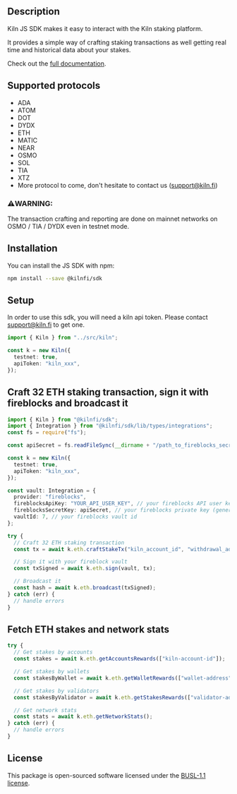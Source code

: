 ## Description

Kiln JS SDK makes it easy to interact with the Kiln staking platform.

It provides a simple way of crafting staking transactions as well getting real time and historical data about your stakes.

Check out the [full documentation](https://docs.kiln.fi/v1/connect/overview).

## Supported protocols

- ADA
- ATOM
- DOT
- DYDX
- ETH
- MATIC
- NEAR
- OSMO
- SOL
- TIA
- XTZ
- More protocol to come, don't hesitate to contact us (support@kiln.fi)

### ⚠️️WARNING:

The transaction crafting and reporting are done on mainnet networks on OSMO / TIA / DYDX even in testnet mode.

## Installation

You can install the JS SDK with npm:

```sh
npm install --save @kilnfi/sdk
```

## Setup

In order to use this sdk, you will need a kiln api token.
Please contact support@kiln.fi to get one.

```typescript
import { Kiln } from "../src/kiln";

const k = new Kiln({
  testnet: true,
  apiToken: "kiln_xxx",
});
```

## Craft 32 ETH staking transaction, sign it with fireblocks and broadcast it

```typescript
import { Kiln } from "@kilnfi/sdk";
import { Integration } from "@kilnfi/sdk/lib/types/integrations";
const fs = require("fs");

const apiSecret = fs.readFileSync(__dirname + "/path_to_fireblocks_secret", "utf8");

const k = new Kiln({
  testnet: true,
  apiToken: "kiln_xxx",
});

const vault: Integration = {
  provider: "fireblocks",
  fireblocksApiKey: "YOUR_API_USER_KEY", // your fireblocks API user key
  fireblocksSecretKey: apiSecret, // your fireblocks private key (generated with your CSR file and your API user)
  vaultId: 7, // your fireblocks vault id
};

try {
  // Craft 32 ETH staking transaction
  const tx = await k.eth.craftStakeTx("kiln_account_id", "withdrawal_address", 32);

  // Sign it with your fireblock vault
  const txSigned = await k.eth.sign(vault, tx);

  // Broadcast it
  const hash = await k.eth.broadcast(txSigned);
} catch (err) {
  // handle errors
}
```

## Fetch ETH stakes and network stats

```typescript
try {
  // Get stakes by accounts
  const stakes = await k.eth.getAccountsRewards(["kiln-account-id"]);

  // Get stakes by wallets
  const stakesByWallet = await k.eth.getWalletRewards(["wallet-address"]);

  // Get stakes by validators
  const stakesByValidator = await k.eth.getStakesRewards(["validator-address"]);

  // Get network stats
  const stats = await k.eth.getNetworkStats();
} catch (err) {
  // handle errors
}
```

## License

This package is open-sourced software licensed under the [BUSL-1.1 license](https://github.com/kilnfi/sdk-js/blob/main/LICENSE).
